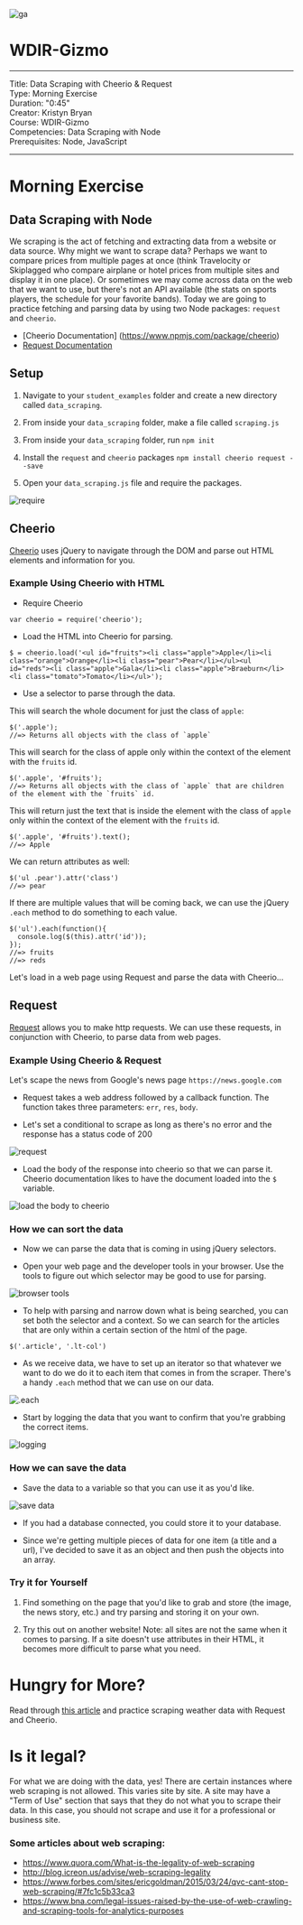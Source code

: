 ![ga](http://mobbook.generalassemb.ly/ga_cog.png)

# WDIR-Gizmo

---
Title: Data Scraping with Cheerio & Request <br>
Type: Morning Exercise<br>
Duration: "0:45"<br>
Creator: Kristyn Bryan<br>
Course: WDIR-Gizmo<br>
Competencies: Data Scraping with Node <br>
Prerequisites: Node, JavaScript <br>

---

# Morning Exercise
## Data Scraping with Node
 
We scraping is the act of fetching and extracting data from a website or data source. Why might we want to scrape data? Perhaps we want to compare prices from multiple pages at once (think Travelocity or Skiplagged who compare airplane or hotel prices from multiple sites and display it in one place). Or sometimes we may come across data on the web that we want to use, but there's not an API available (the stats on sports players, the schedule for your favorite bands). Today we are going to practice fetching and parsing data by using two Node packages: `request` and `cheerio`.

- [Cheerio Documentation]
(https://www.npmjs.com/package/cheerio)
- [Request Documentation](https://www.npmjs.com/package/request)

## Setup

1) Navigate to your `student_examples` folder and create a new directory called `data_scraping`.

2) From inside your `data_scraping` folder, make a file called `scraping.js`

2) From inside your `data_scraping` folder, run `npm init`

3) Install the `request` and `cheerio` packages
`npm install cheerio request --save`

4) Open your `data_scraping.js` file and require the packages.

![require](https://i.imgur.com/IbzrO0R.png)


## Cheerio

[Cheerio](https://www.npmjs.com/package/cheerio) uses jQuery to navigate through the DOM and parse out HTML elements and information for you.

### Example Using Cheerio with HTML

- Require Cheerio

`var cheerio = require('cheerio');
`

- Load the HTML into Cheerio for parsing.

```
$ = cheerio.load('<ul id="fruits"><li class="apple">Apple</li><li class="orange">Orange</li><li class="pear">Pear</li></ul><ul id="reds"><li class="apple">Gala</li><li class="apple">Braeburn</li><li class="tomato">Tomato</li></ul>');
```

- Use a selector to parse through the data.

This will search the whole document for just the class of `apple`:

```
$('.apple');
//=> Returns all objects with the class of `apple`
```

This will search for the class of apple only within the context of the element with the `fruits` id.

```
$('.apple', '#fruits');
//=> Returns all objects with the class of `apple` that are children of the element with the `fruits` id.
```

This will return just the text that is inside the element with the class of `apple` only within the context of the element with the `fruits` id.

```
$('.apple', '#fruits').text();
//=> Apple
```

We can return attributes as well:

```
$('ul .pear').attr('class')
//=> pear
```

If there are multiple values that will be coming back, we can use the jQuery `.each` method to do something to each value.

```
$('ul').each(function(){
  console.log($(this).attr('id'));
});
//=> fruits
//=> reds
```

Let's load in a web page using Request and parse the data with Cheerio...

## Request
[Request](https://www.npmjs.com/package/request) allows you to make http requests. We can use these requests, in conjunction with Cheerio, to parse data from web pages.

### Example Using Cheerio & Request

Let's scape the news from Google's news page `https://news.google.com`

- Request takes a web address followed by a callback function. The function takes three parameters: `err`, `res`, `body`.

- Let's set a conditional to scrape as long as there's no error and the response has a status code of 200

![request](https://i.imgur.com/VQdnE6J.png)

- Load the body of the response into cheerio so that we can parse it. Cheerio documentation likes to have the document loaded into the `$` variable.

![load the body to cheerio](https://i.imgur.com/csOjeSA.png)

### How we can sort the data

- Now we can parse the data that is coming in using jQuery selectors.

- Open your web page and the developer tools in your browser. Use the tools to figure out which selector may be good to use for parsing.

![browser tools](https://i.imgur.com/gdQBkdr.png)

- To help with parsing and narrow down what is being searched, you can set both the selector and a context. So we can search for the articles that are only within a certain section of the html of the page.

`$('.article', '.lt-col')`

- As we receive data, we have to set up an iterator so that whatever we want to do we do it to each item that comes in from the scraper. There's a handy `.each` method that we can use on our data.

![.each](https://i.imgur.com/wwqVqVH.png)

- Start by logging the data that you want to confirm that you're grabbing the correct items.

![logging](https://i.imgur.com/ANMvk85.png)

### How we can save the data

- Save the data to a variable so that you can use it as you'd like.

![save data](https://i.imgur.com/b5fYE3b.png)

- If you had a database connected, you could store it to your database.

- Since we're getting multiple pieces of data for one item (a title and a url), I've decided to save it as an object and then push the objects into an array.

### Try it for Yourself

1) Find something on the page that you'd like to grab and store (the image, the news story, etc.) and try parsing and storing it on your own.

2) Try this out on another website! Note: all sites are not the same when it comes to parsing. If a site doesn't use attributes in their HTML, it becomes more difficult to parse what you need.


# Hungry for More?

Read through [this article](https://github.com/FrontenderMagazine/web-scraping-with-nodejs/blob/master/eng.md) and practice scraping weather data with Request and Cheerio.

# Is it legal?

For what we are doing with the data, yes! There are certain instances where web scraping is not allowed. This varies site by site. A site may have a "Term of Use" section that says that they do not what you to scrape their data. In this case, you should not scrape and use it for a professional or business site.  

### Some articles about web scraping:
- https://www.quora.com/What-is-the-legality-of-web-scraping
- http://blog.icreon.us/advise/web-scraping-legality
- https://www.forbes.com/sites/ericgoldman/2015/03/24/qvc-cant-stop-web-scraping/#7fc1c5b33ca3
- https://www.bna.com/legal-issues-raised-by-the-use-of-web-crawling-and-scraping-tools-for-analytics-purposes
